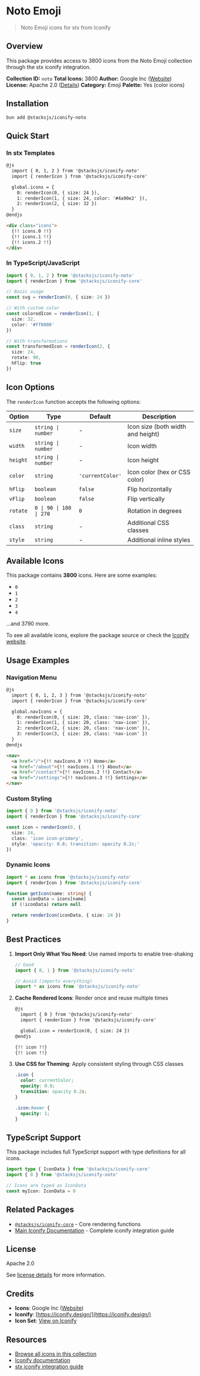 # Noto Emoji

> Noto Emoji icons for stx from Iconify

## Overview

This package provides access to 3800 icons from the Noto Emoji collection through the stx iconify integration.

**Collection ID:** `noto`
**Total Icons:** 3800
**Author:** Google Inc ([Website](https://github.com/googlefonts/noto-emoji))
**License:** Apache 2.0 ([Details](https://github.com/googlefonts/noto-emoji/blob/main/svg/LICENSE))
**Category:** Emoji
**Palette:** Yes (color icons)

## Installation

```bash
bun add @stacksjs/iconify-noto
```

## Quick Start

### In stx Templates

```html
@js
  import { 0, 1, 2 } from '@stacksjs/iconify-noto'
  import { renderIcon } from '@stacksjs/iconify-core'

  global.icons = {
    0: renderIcon(0, { size: 24 }),
    1: renderIcon(1, { size: 24, color: '#4a90e2' }),
    2: renderIcon(2, { size: 32 })
  }
@endjs

<div class="icons">
  {!! icons.0 !!}
  {!! icons.1 !!}
  {!! icons.2 !!}
</div>
```

### In TypeScript/JavaScript

```typescript
import { 0, 1, 2 } from '@stacksjs/iconify-noto'
import { renderIcon } from '@stacksjs/iconify-core'

// Basic usage
const svg = renderIcon(0, { size: 24 })

// With custom color
const coloredIcon = renderIcon(1, {
  size: 32,
  color: '#ff0000'
})

// With transformations
const transformedIcon = renderIcon(2, {
  size: 24,
  rotate: 90,
  hFlip: true
})
```

## Icon Options

The `renderIcon` function accepts the following options:

| Option | Type | Default | Description |
|--------|------|---------|-------------|
| `size` | `string \| number` | - | Icon size (both width and height) |
| `width` | `string \| number` | - | Icon width |
| `height` | `string \| number` | - | Icon height |
| `color` | `string` | `'currentColor'` | Icon color (hex or CSS color) |
| `hFlip` | `boolean` | `false` | Flip horizontally |
| `vFlip` | `boolean` | `false` | Flip vertically |
| `rotate` | `0 \| 90 \| 180 \| 270` | `0` | Rotation in degrees |
| `class` | `string` | - | Additional CSS classes |
| `style` | `string` | - | Additional inline styles |

## Available Icons

This package contains **3800** icons. Here are some examples:

- `0`
- `1`
- `2`
- `3`
- `4`

...and 3790 more.

To see all available icons, explore the package source or check the [Iconify website](https://icon-sets.iconify.design/noto/).

## Usage Examples

### Navigation Menu

```html
@js
  import { 0, 1, 2, 3 } from '@stacksjs/iconify-noto'
  import { renderIcon } from '@stacksjs/iconify-core'

  global.navIcons = {
    0: renderIcon(0, { size: 20, class: 'nav-icon' }),
    1: renderIcon(1, { size: 20, class: 'nav-icon' }),
    2: renderIcon(2, { size: 20, class: 'nav-icon' }),
    3: renderIcon(3, { size: 20, class: 'nav-icon' })
  }
@endjs

<nav>
  <a href="/">{!! navIcons.0 !!} Home</a>
  <a href="/about">{!! navIcons.1 !!} About</a>
  <a href="/contact">{!! navIcons.2 !!} Contact</a>
  <a href="/settings">{!! navIcons.3 !!} Settings</a>
</nav>
```

### Custom Styling

```typescript
import { 0 } from '@stacksjs/iconify-noto'
import { renderIcon } from '@stacksjs/iconify-core'

const icon = renderIcon(0, {
  size: 24,
  class: 'icon icon-primary',
  style: 'opacity: 0.8; transition: opacity 0.2s;'
})
```

### Dynamic Icons

```typescript
import * as icons from '@stacksjs/iconify-noto'
import { renderIcon } from '@stacksjs/iconify-core'

function getIcon(name: string) {
  const iconData = icons[name]
  if (!iconData) return null

  return renderIcon(iconData, { size: 24 })
}
```

## Best Practices

1. **Import Only What You Need**: Use named imports to enable tree-shaking
   ```typescript
   // Good
   import { 0, 1 } from '@stacksjs/iconify-noto'

   // Avoid (imports everything)
   import * as icons from '@stacksjs/iconify-noto'
   ```

2. **Cache Rendered Icons**: Render once and reuse multiple times
   ```html
   @js
     import { 0 } from '@stacksjs/iconify-noto'
     import { renderIcon } from '@stacksjs/iconify-core'

     global.icon = renderIcon(0, { size: 24 })
   @endjs

   {!! icon !!}
   {!! icon !!}
   ```

3. **Use CSS for Theming**: Apply consistent styling through CSS classes
   ```css
   .icon {
     color: currentColor;
     opacity: 0.8;
     transition: opacity 0.2s;
   }

   .icon:hover {
     opacity: 1;
   }
   ```

## TypeScript Support

This package includes full TypeScript support with type definitions for all icons.

```typescript
import type { IconData } from '@stacksjs/iconify-core'
import { 0 } from '@stacksjs/iconify-noto'

// Icons are typed as IconData
const myIcon: IconData = 0
```

## Related Packages

- [`@stacksjs/iconify-core`](../iconify-core) - Core rendering functions
- [Main Iconify Documentation](../../docs/iconify.md) - Complete iconify integration guide

## License

Apache 2.0

See [license details](https://github.com/googlefonts/noto-emoji/blob/main/svg/LICENSE) for more information.

## Credits

- **Icons**: Google Inc ([Website](https://github.com/googlefonts/noto-emoji))
- **Iconify**: [https://iconify.design/](https://iconify.design/)
- **Icon Set**: [View on Iconify](https://icon-sets.iconify.design/noto/)

## Resources

- [Browse all icons in this collection](https://icon-sets.iconify.design/noto/)
- [Iconify documentation](https://iconify.design/docs/)
- [stx iconify integration guide](../../docs/iconify.md)
